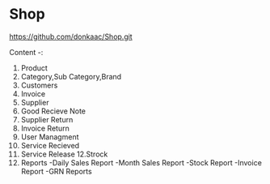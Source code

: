 # Shop
https://github.com/donkaac/Shop.git

Content -:
  1. Product
  2. Category,Sub Category,Brand
  3. Customers
  4. Invoice
  5. Supplier
  6. Good Recieve Note
  7. Supplier Return 
  8. Invoice Return 
  9. User Managment
  10. Service Recieved 
  11. Service Release
  12.Strock 
  13. Reports
      -Daily Sales Report
      -Month Sales Report 
      -Stock Report
      -Invoice Report
      -GRN Reports
      
